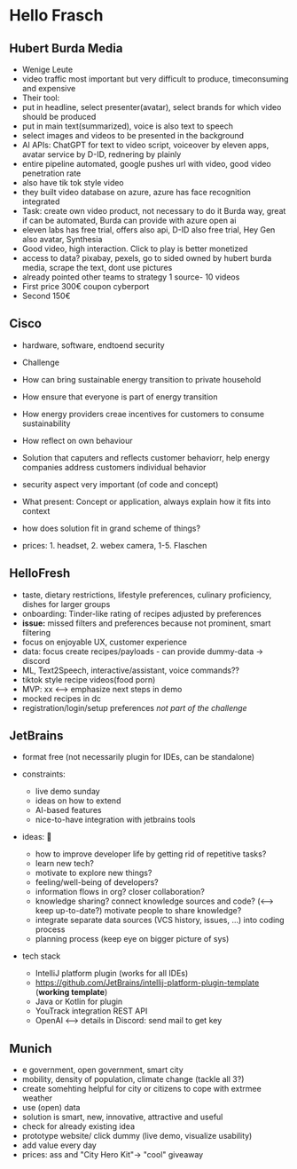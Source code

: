 # Hello Frasch

## Hubert Burda Media

- Wenige Leute
- video traffic most important but very difficult to produce, timeconsuming and expensive
- Their tool:
- put in headline, select presenter(avatar), select brands for which video should be produced
- put in main text(summarized), voice is also text to speech
- select images and videos to be presented in the background
- AI APIs: ChatGPT for text to video script, voiceover by eleven apps, avatar service by D-ID, rednering by plainly
- entire pipeline automated, google pushes url with video, good video penetration rate
- also have tik tok style video
- they built video database on azure, azure has face recognition integrated
- Task: create own video product, not necessary to do it Burda way, great if can be automated, Burda can provide with azure open ai
- eleven labs has free trial, offers also api, D-ID also free trial, Hey Gen also avatar, Synthesia
- Good video, high interaction. Click to play is better monetized
- access to data? pixabay, pexels, go to sided owned by hubert burda media, scrape the text, dont use pictures
- already pointed other teams to strategy 1 source- 10 videos
- First price 300€ coupon cyberport
- Second 150€

## Cisco

- hardware, software, endtoend security
- Challenge
- How can bring sustainable energy transition to private household
- How ensure that everyone is part of energy transition
- How energy providers creae incentives for customers to consume sustainability
- How reflect on own behaviour

- Solution that caputers and reflects customer behaviorr, help energy companies address customers individual behavior
- security aspect very important (of code and concept)
- What present: Concept or application, always explain how it fits into context
- how does solution fit in grand scheme of things?
- prices: 1. headset, 2. webex camera, 1-5. Flaschen

## HelloFresh

- taste, dietary restrictions, lifestyle preferences, culinary proficiency, dishes for larger groups
- onboarding: Tinder-like rating of recipes adjusted by preferences
- **issue:** missed filters and preferences because not prominent, smart filtering
- focus on enjoyable UX, customer experience
- data: focus create recipes/payloads - can provide dummy-data -> discord
- ML, Text2Speech, interactive/assistant, voice commands??
- tiktok style recipe videos(food porn)
- MVP: xx <--> emphasize next steps in demo
- mocked recipes in dc
- registration/login/setup preferences *not part of the challenge*

## JetBrains

- format free (not necessarily plugin for IDEs, can be standalone)
- constraints:
  - live demo sunday
  - ideas on how to extend
  - AI-based features
  - nice-to-have integration with jetbrains tools
- ideas: :lion:
  - how to improve developer life by getting rid of repetitive tasks?
  - learn new tech?
  - motivate to explore new things?
  - feeling/well-being of developers?
  - information flows in org? closer collaboration?
  - knowledge sharing? connect knowledge sources and code? (<--> keep up-to-date?) motivate people to share knowledge?
  - integrate separate data sources (VCS history, issues, ...) into coding process
  - planning process (keep eye on bigger picture of sys)

- tech stack
  - IntelliJ platform plugin (works for all IDEs)
  - https://github.com/JetBrains/intellij-platform-plugin-template (**working template**)
  - Java or Kotlin for plugin
  - YouTrack integration REST API
  - OpenAI <--> details in Discord: send mail to get key

## Munich

- e government, open government, smart city
- mobility, density of population, climate change (tackle all 3?)
- create somehting helpful for city or citizens to cope with extrmee weather
- use (open) data 
- solution is smart, new, innovative, attractive and useful
- check for already existing idea
- prototype website/ click dummy (live demo, visualize usability)
- add value every day
- prices: ass and "City Hero Kit"-> "cool" giveaway
